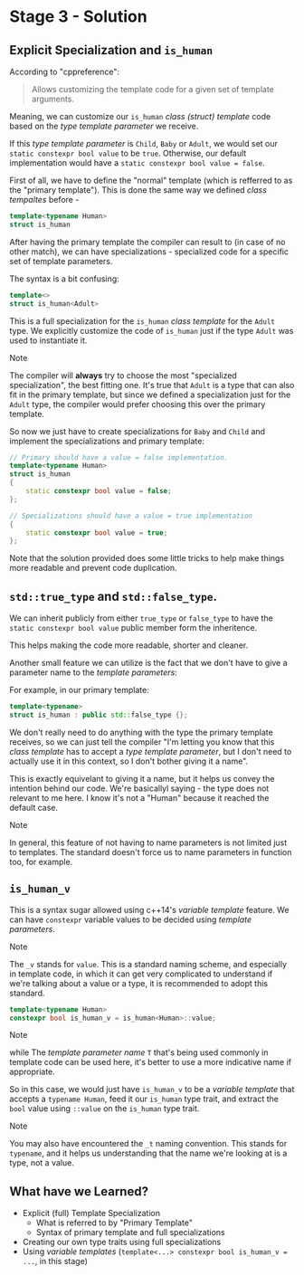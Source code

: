 # Stage 3 - Solution

## Explicit Specialization and `is_human`

According to "cppreference":
> Allows customizing the template code for a given set of template arguments.

Meaning, we can customize our `is_human` *class (struct) template* code based on the *type template parameter* we receive.

If this *type template parameter* is `Child`, `Baby` or `Adult`, we would set our `static constexpr bool value` to be `true`. Otherwise, our default implementation would have a `static constexpr bool value = false`.

First of all, we have to define the "normal" template (which is refferred to as the "primary template"). This is done the same way we defined *class tempaltes* before -

```c++
template<typename Human>
struct is_human
```

After having the primary template the compiler can result to (in case of no other match), we can have specializations - specialized code for a specific set of template parameters.

The syntax is a bit confusing:

```c++
template<>
struct is_human<Adult>
```

This is a full specialization for the `is_human` *class template* for the `Adult` type. We explicitly customize the code of `is_human` just if the type `Adult` was used to instantiate it.

> [!NOTE]
> The compiler will **always** try to choose the most "specialized specialization", the best fitting one.
> It's true that `Adult` is a type that can also fit in the primary template, but since we defined a specialization just for the `Adult` type, the compiler would prefer choosing this over the primary template.

So now we just have to create specializations for `Baby` and `Child` and implement the specializations and primary template:

```c++
// Primary should have a value = false implementation.
template<typename Human>
struct is_human
{
    static constexpr bool value = false;
};

// Specializations should have a value = true implementation
{
    static constexpr bool value = true;
};
```

Note that the solution provided does some little tricks to help make things more readable and prevent code duplication.

## `std::true_type` and `std::false_type`.

We can inherit publicly from either `true_type` or `false_type` to have the `static constexpr bool value` public member form the inheritence.

This helps making the code more readable, shorter and cleaner.

Another small feature we can utilize is the fact that we don't have to give a parameter name to the *template parameters*:

For example, in our primary template:

```c++
template<typename>
struct is_human : public std::false_type {};
```

We don't really need to do anything with the type the primary template receives, so we can just tell the compiler "I'm letting you know that this *class template* has to accept a *type template parameter*, but I don't need to actually use it in this context, so I don't bother giving it a name".

This is exactly equivelant to giving it a name, but it helps us convey the intention behind our code. We're basicallyl saying - the type does not relevant to me here. I know it's not a "Human" because it reached the default case.

> [!NOTE]
> In general, this feature of not having to name parameters is not limited just to templates. The standard doesn't force us to name parameters in function too, for example.


## `is_human_v`

This is a syntax sugar allowed using c++14's *variable template* feature. We can have `constexpr` variable values to be decided using *template parameters*.

> [!NOTE]
> The `_v` stands for `value`. This is a standard naming scheme, and especially in template code, in which it can get very complicated to understand if we're talking about a value or a type, it is recommended to adopt this standard.

```c++
template<typename Human>
constexpr bool is_human_v = is_human<Human>::value;
```

> [!NOTE]
> while The *template parameter name* `T` that's being used commonly in template code can be used here, it's better to use a more indicative name if appropriate.

So in this case, we would just have `is_human_v` to be a *variable template* that accepts a `typename Human`, feed it our `is_human` type trait, and extract the `bool` value using `::value` on the `is_human` type trait.

> [!NOTE]
> You may also have encountered the `_t` naming convention. This stands for `typename`, and it helps us understanding that the name we're looking at is a type, not a value.

## What have we Learned?

- Explicit (full) Template Specialization
    - What is referred to by "Primary Template"
    - Syntax of primary template and full specializations
- Creating our own type traits using full specializations
- Using *variable templates* (`template<...> constexpr bool is_human_v = ...`, in this stage)
